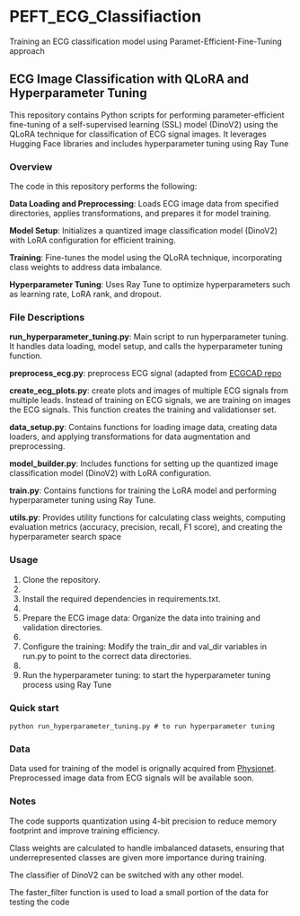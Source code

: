 # PEFT_ECG_Classifiaction
Training an ECG classification model using Paramet-Efficient-Fine-Tuning approach

## ECG Image Classification with QLoRA and Hyperparameter Tuning
This repository contains Python scripts for performing parameter-efficient fine-tuning of a self-supervised learning (SSL) model (DinoV2) using the QLoRA technique for classification of ECG signal images. It leverages Hugging Face libraries and includes hyperparameter tuning using Ray Tune

### Overview
The code in this repository performs the following:

**Data Loading and Preprocessing**: Loads ECG image data from specified directories, applies transformations, and prepares it for model training.

**Model Setup**: Initializes a quantized image classification model (DinoV2) with LoRA configuration for efficient training.

**Training**: Fine-tunes the model using the QLoRA technique, incorporating class weights to address data imbalance.

**Hyperparameter Tuning**: Uses Ray Tune to optimize hyperparameters such as learning rate, LoRA rank, and dropout.

### File Descriptions
**run_hyperparameter_tuning.py**: Main script to run hyperparameter tuning. It handles data loading, model setup, and calls the hyperparameter tuning function.

**preprocess_ecg.py**: preprocess ECG signal (adapted from [ECGCAD repo]([https://pages.github.com/](https://github.com/MediaBrain-SJTU/ECGAD/tree/main))

**create_ecg_plots.py**: create plots and images of multiple ECG signals from multiple leads. Instead of training on ECG signals, we are training on images the ECG signals. This function creates the training and validationser set.

**data_setup.py**: Contains functions for loading image data, creating data loaders, and applying transformations for data augmentation and preprocessing.

**model_builder.py**: Includes functions for setting up the quantized image classification model (DinoV2) with LoRA configuration.

**train.py**: Contains functions for training the LoRA model and performing hyperparameter tuning using Ray Tune.

**utils.py**: Provides utility functions for calculating class weights, computing evaluation metrics (accuracy, precision, recall, F1 score), and creating the hyperparameter search space

### Usage
1. Clone the repository.
2. 
3. Install the required dependencies in requirements.txt.
4. 
5. Prepare the ECG image data: Organize the data into training and validation directories.
6. 
7. Configure the training: Modify the train_dir and val_dir variables in run.py to point to the correct data directories.
8. 
9. Run the hyperparameter tuning: to start the hyperparameter tuning process using Ray Tune

### Quick start
```
python run_hyperparameter_tuning.py # to run hyperparameter tuning
```
### Data
Data used for training of the model is orignally acquired from [Physionet](https://physionet.org/content/ptb-xl/1.0.3/).
Preprocessed image data from ECG signals will be available soon. 

### Notes
The code supports quantization using 4-bit precision to reduce memory footprint and improve training efficiency.

Class weights are calculated to handle imbalanced datasets, ensuring that underrepresented classes are given more importance during training.

The classifier of DinoV2 can be switched with any other model.

The faster_filter function is used to load a small portion of the data for testing the code
